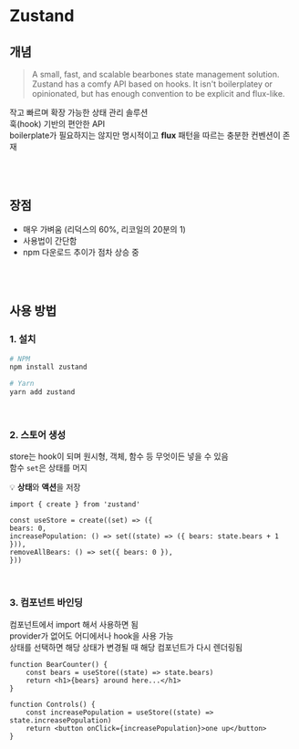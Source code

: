 # Zustand 

## 개념

> A small, fast, and scalable bearbones state management solution.
> Zustand has a comfy API based on hooks. 
> It isn't boilerplatey or opinionated, but has enough convention to be explicit and flux-like.

작고 빠르며 확장 가능한 상태 관리 솔루션   
훅(hook) 기반의 편안한 API  
boilerplate가 필요하지는 않지만 명시적이고 **flux** 패턴을 따르는 충분한 컨벤션이 존재 

<br><br>

## 장점

* 매우 가벼움 (리덕스의 60%, 리코일의 20분의 1)
* 사용법이 간단함
* npm 다운로드 추이가 점차 상승 중 

<br><br>

## 사용 방법

### 1. 설치

```bash
# NPM
npm install zustand

# Yarn
yarn add zustand
```

<br>

### 2. 스토어 생성

store는 hook이 되며 원시형, 객체, 함수 등 무엇이든 넣을 수 있음  
함수 `set`은 상태를 머지

💡 **상태**와 **액션**을 저장

```tsx
import { create } from 'zustand'

const useStore = create((set) => ({
bears: 0,
increasePopulation: () => set((state) => ({ bears: state.bears + 1 })),
removeAllBears: () => set({ bears: 0 }),
}))
```

<br>

### 3. 컴포넌트 바인딩

컴포넌트에서 import 해서 사용하면 됨  
provider가 없어도 어디에서나 hook을 사용 가능  
상태를 선택하면 해당 상태가 변경될 때 해당 컴포넌트가 다시 렌더링됨 

```tsx
function BearCounter() {
    const bears = useStore((state) => state.bears)
    return <h1>{bears} around here...</h1>
}

function Controls() {
    const increasePopulation = useStore((state) => state.increasePopulation)
    return <button onClick={increasePopulation}>one up</button>
}
```

